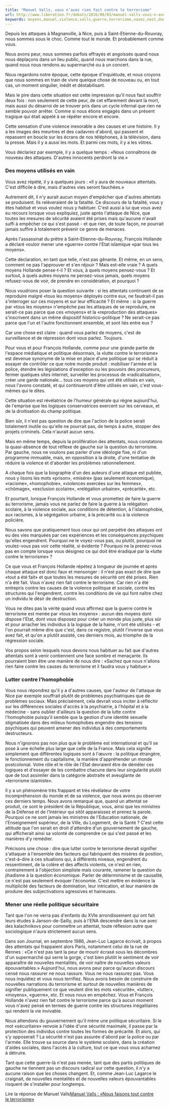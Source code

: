 ```yaml
---
title: "Manuel Valls, vous n’avez rien fait contre le terrorisme"
url: http://www.liberation.fr/debats/2016/08/03/manuel-valls-vous-n-avez-rien-fait-contre-le-terrorisme_1470098
keywords: moyens,manuel,violence,valls,guerre,terrorisme,navez,nest,dune,nouvelles,cest,question,politique
---
```

Depuis les attaques à Magnanville, à Nice, puis à Saint-Etienne-du-Rouvray, nous sommes sous le choc. Comme tout le monde. Et probablement comme vous.

Nous avons peur, nous sommes parfois effrayés et angoissés quand nous nous déplaçons dans un lieu public, quand nous marchons dans la rue, quand nous nous rendons au supermarché ou à un concert.

Nous regardons notre époque, cette époque d'inquiétude, et nous croyons que nous sommes en train de vivre quelque chose de nouveau ou, en tout cas, un moment singulier, inédit et déstabilisant.

Mais le pire dans cette situation est cette impression qu'il nous faut souffrir deux fois : non seulement de cette peur, de cet effarement devant la mort, mais aussi du désarroi de se trouver pris dans un cycle infernal que rien ne semble pouvoir arrêter. Comme si nous étions engagés dans un présent tragique qui était appelé à se répéter encore et encore.

Cette sensation d'une violence inexorable a des causes et une histoire. Il y a les images des meurtres et des cadavres d'abord, qui passent et repassent en boucle sur les écrans de nos téléphones, à la télévision, dans la presse. Mais il y a aussi les mots. Et parmi ces mots, il y a les vôtres.

Vous déclariez par exemple, il y a quelque temps : «Nous connaîtrons de nouveau des attaques. D'autres innocents perdront la vie.»

### Des moyens utilisés en vain

Vous avez répété, il y a quelques jours : «Il y aura de nouveaux attentats. C'est difficile à dire, mais d'autres vies seront fauchées.»

Autrement dit, il n'y aurait aucun moyen d'empêcher que d'autres attentats se produisent. Ils relèveraient de la fatalité. Ce discours de la fatalité, vous y êtes habitué et vous voulez nous y habituer. C'est aussi à lui que vous avez eu recours lorsque vous expliquiez, juste après l'attaque de Nice, que toutes les mesures de sécurité avaient été prises mais qu'aucune n'avait suffi à empêcher ce qui s'est passé - et que rien, de toute façon, ne pourrait jamais suffire à totalement prévenir ce genre de menaces.

Après l'assassinat du prêtre à Saint-Etienne-du-Rouvray, François Hollande a déclaré vouloir mener une «guerre» contre l'Etat islamique «par tous les moyens».

Cette déclaration, en tant que telle, n'est pas gênante. Et même, en un sens, comment ne pas l'approuver et s'en réjouir ? Mais est-elle vraie ? A quels moyens Hollande pense-t-il ? Et vous, à quels moyens pensez-vous ? Et surtout, à quels autres moyens ne pensez-vous jamais, quels moyens refusez-vous de voir, de prendre en considération, et pourquoi ?

Nous voudrions poser la question suivante : si les attentats continuent de se reproduire malgré «tous les moyens» déployés contre eux, ne faudrait-il pas s'interroger sur ces moyens et sur leur efficacité ? Et même : si la guerre par «tous les moyens» n'empêche pas les attaques de se reproduire, ne serait-ce pas parce que ces «moyens» et la «reproduction des attaques» s'inscrivent dans un même dispositif historico-politique ? Ne serait-ce pas parce que l'un et l'autre fonctionnent ensemble, et sont liés entre eux ?

Car une chose est claire : quand vous parlez de moyens, c'est de surveillance et de répression dont vous parlez. Toujours.

Pour vous et pour François Hollande, comme pour une grande partie de l'espace médiatique et politique désormais, la «lutte contre le terrorisme» est devenue synonyme de la mise en place d'une politique qui se réduit à essayer de contrôler ce que notre monde produit : mobiliser l'armée et la police, étendre les législations d'exception ou les pouvoirs des procureurs, fermer quelques sites internet, surveiller les processus de «radicalisation», créer une garde nationale... tous ces moyens qui ont été utilisés en vain, nous l'avons constaté, et qui continueront d'être utilisés en vain, c'est vous-mêmes qui le dites.

Cette situation est révélatrice de l'humeur générale qui règne aujourd'hui, de l'emprise que les logiques conservatrices exercent sur les cerveaux, et de la droitisation du champ politique.

Bien sûr, il n'est pas question de dire que l'action de la police serait totalement inutile ou qu'elle ne pourrait pas, de temps à autre, stopper des projets criminels. Cela n'aurait aucun sens.

Mais en même temps, depuis la prolifération des attentats, nous constatons la quasi-absence de tout réflexe de gauche sur la question du terrorisme. Par gauche, nous ne voulons pas parler d'une idéologie fixe, ni d'un programme immuable, mais, en opposition à la droite, d'une tentative de réduire la violence et d'aborder les problèmes rationnellement.

A chaque fois que la biographie d'un des auteurs d'une attaque est publiée, nous y lisons les mots «prison», «misère» (pas seulement économique), «racisme», «homophobie», «violences exercées sur les femmes», «chômage», «exclusion scolaire», «relégation urbaine», «précarité», etc.

Et pourtant, lorsque François Hollande et vous promettez de faire la guerre au terrorisme, jamais vous ne parlez de faire la guerre à la relégation scolaire, à la violence sociale, aux conditions de détention, à l'islamophobie, aux racismes, à la ségrégation urbaine, à la précarité ou à la violence policière.

Nous savons que pratiquement tous ceux qui ont perpétré des attaques ont eu des vies marquées par ces expériences et les conséquences psychiques qu'elles engendrent. Pourquoi ne le voyez-vous pas, ou plutôt, pourquoi ne voulez-vous pas voir cette réalité, si évidente ? Pourquoi ne la prenez-vous pas en compte lorsque vous désignez ce qui doit être éradiqué par la «lutte contre le terrorisme» ?

Ce que vous et François Hollande répétez à longueur de journée et après chaque attaque est donc faux et mensonger : il n'est pas exact de dire que «tout a été fait» et que toutes les mesures de sécurité ont été prises. Rien n'a été fait. Vous n'avez rien fait contre le terrorisme. Car rien n'a été entrepris contre les causes de la violence politique et sociale, contre les structures qui l'engendrent, contre les conditions de vie qui font naître chez un individu le désir de destruction.

Vous ne dites pas la vérité quand vous affirmez que la guerre contre le terrorisme est menée par «tous les moyens» : aucun des moyens dont dispose l'Etat, dont vous disposez pour créer un monde plus juste, plus sûr et pour arracher les individus à la logique de la haine, n'ont été utilisés - et l'on pourrait même dire que c'est, dans ce registre, plutôt l'inverse que vous avez fait, et qu'on a plutôt assisté, ces derniers mois, au triomphe de la régression sociale.

Vos propos selon lesquels nous devons nous habituer au fait que d'autres attentats sont à venir contiennent une face sombre et menaçante. Ils pourraient bien être une manière de nous dire : «Sachez que nous n'allons rien faire contre les causes du terrorisme et il faudra vous y habituer.»

### Lutter contre l'homophobie

Vous nous répondrez qu'il y a d'autres causes, que l'auteur de l'attaque de Nice par exemple souffrait plutôt de problèmes psychiatriques que de problèmes sociaux. Mais précisément, cela devrait vous inciter à réfléchir sur les différences sociales d'accès à la psychiatrie, à l'hôpital et à la médecine - sans oublier d'ailleurs la question de la lutte contre l'homophobie puisqu'il semble que la gestion d'une identité sexuelle stigmatisée dans des milieux homophobes engendre des tensions psychiques qui peuvent amener des individus à des comportements destructeurs.

Nous n'ignorons pas non plus que le problème est international et qu'il se pose à une échelle plus large que celle de la France. Mais cela signifie simplement que différentes logiques sont à l'œuvre : la politique étrangère, le fonctionnement du capitalisme, la manière d'appréhender un monde postcolonial. Votre rôle et le rôle de l'Etat devraient être de démêler ces logiques et d'essayer de les combattre chacune dans leur singularité plutôt que de tout assimiler dans la catégorie abstraite et aveuglante de «terrorisme islamiste».

Il y a un phénomène très frappant et très révélateur de votre incompréhension du monde et de sa violence, que nous avons pu observer ces derniers temps. Nous avons remarqué que, quand un attentat se produit, ce sont le président de la République, vous, ainsi que les ministres de la Défense et de l'Intérieur qui sitôt apparaissez et prenez la parole. Pourquoi ce ne sont jamais les ministres de l'Education nationale, de l'Enseignement supérieur, de la Ville, du Logement, de la Santé ? C'est cette attitude que l'on serait en droit d'attendre d'un gouvernement de gauche, qui afficherait ainsi sa volonté de comprendre ce qui s'est passé et les manières d'y remédier.

Précisons une chose : dire que lutter contre le terrorisme devrait signifier s'attaquer à l'ensemble des facteurs qui fabriquent des misères de position, c'est-à-dire à ces situations qui, à différents niveaux, engendrent du ressentiment, de la colère et des affects violents, ce n'est en rien, contrairement à l'objection simpliste mais courante, ramener la question du jihadisme à la question économique. Parler de déterminisme et de causalité, ce n'est pas seulement évoquer l'économie. C'est mettre en évidence la multiplicité des facteurs de domination, leur intrication, et leur manière de produire des subjectivations agressives et haineuses.

### Mener une réelle politique sécuritaire

Tant que l'on ne verra pas d'enfants du XVIe arrondissement qui ont fait leurs études à Janson-de-Sailly, puis à l'ENA descendre dans la rue avec des kalachnikovs pour commettre un attentat, toute réflexion autre que sociologique n'aura strictement aucun sens.

Dans son Journal, en septembre 1986, Jean-Luc Lagarce écrivait, à propos des attentats qui frappaient alors Paris, notamment celui de la rue de Rennes : «Ce n'est pas tant la peur de mourir écrasé sous les décombres d'un supermarché qui serre la gorge, c'est bien plutôt le sentiment de voir apparaître de nouvelles mentalités, de voir naître de nouvelles valeurs épouvantables.» Aujourd'hui, nous avons peur parce qu'aucun discours censé nous rassurer ne nous rassure. Vous ne nous rassurez pas. Vous nous inquiétez et vous nous terrifiez. Nous avons besoin de construire de nouvelles narrations du terrorisme et surtout de nouvelles manières de signifier publiquement ce que veulent dire les mots «sécurité», «lutter», «moyens», «guerre», etc. Et vous nous en empêchez. Vous et François Hollande n'avez rien fait contre le terrorisme parce qu'à aucun moment vous n'avez pensé en termes de guerre contre les structures inégalitaires qui rendent la vie invivable.

Nous attendons du gouvernement qu'il mène une politique sécuritaire. Si le mot «sécuritaire» renvoie à l'idée d'une sécurité maximale, il passe par la protection des individus contre toutes les formes de précarité. Et alors, qui s'y opposerait ? La sécurité n'est pas assurée d'abord par la police ou par l'armée. Elle trouve sa source dans le système scolaire, dans la création d'aides sociales, dans l'accès à la culture, tout ce que vous vous acharnez à détruire.

Tant que cette guerre-là n'est pas menée, tant que des partis politiques de gauche ne tiennent pas un discours radical sur cette question, il n'y a aucune raison que les choses changent. Et, comme Jean-Luc Lagarce le craignait, de nouvelles mentalités et de nouvelles valeurs épouvantables risquent de s'installer pour longtemps.

Lire la réponse de Manuel Valls[Manuel Valls : «Nous faisons tout contre le terrorisme»](https://www.liberation.fr/france/2016/08/04/manuel-valls-nous-faisons-tout-contre-le-terrorisme_1470345)
